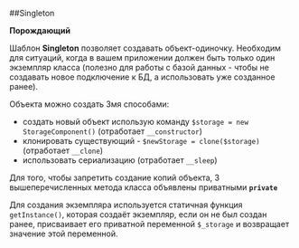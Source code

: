##Singleton

**Порождающий**

Шаблон **Singleton** позволяет создавать объект-одиночку. Необходим для ситуаций, когда в вашем приложении должен быть
только один экземпляр класса (полезно для работы с базой данных - чтобы не создавать новое подключение к БД, а
использовать уже созданное ранее).

Объекта можно создать 3мя способами:
* создать новый объект использую команду `$storage = new StorageComponent()` (отработает `__constructor`)
* клонировать существующий - `$newStorage = clone($storage)` (отработает `__clone`)
* использовать сериализацию (отработает `__sleep`)

Для того, чтобы запретить создание копий объекта, 3 вышеперечисленных метода класса объявлены приватными **`private`**

Для создания экземпляра используется статичная функция `getInstance()`, которая создаёт экземпляр, если он не был создан
ранее, присваивает его приватной переменной `$_storage` и возвращает значение этой переменной.
